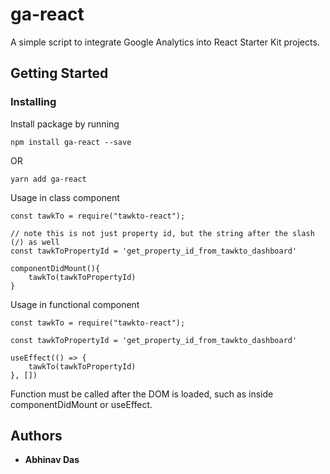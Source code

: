 # ga-react

A simple script to integrate Google Analytics into React Starter Kit projects.

## Getting Started

### Installing

Install package by running

```
npm install ga-react --save
```

OR

```
yarn add ga-react
```

Usage in class component

```
const tawkTo = require("tawkto-react");

// note this is not just property id, but the string after the slash (/) as well
const tawkToPropertyId = 'get_property_id_from_tawkto_dashboard'

componentDidMount(){
    tawkTo(tawkToPropertyId)
}
```

Usage in functional component

```
const tawkTo = require("tawkto-react");

const tawkToPropertyId = 'get_property_id_from_tawkto_dashboard'

useEffect(() => {
    tawkTo(tawkToPropertyId)
}, [])
```

Function must be called after the DOM is loaded, such as inside componentDidMount or useEffect.

## Authors

- **Abhinav Das**
